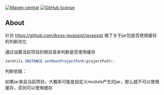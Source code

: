 [![Maven central](https://img.shields.io/maven-central/v/io.github.FlyJingFish.javassist/javassist)](https://central.sonatype.com/namespace/io.github.FlyJingFish.javassist)
[![GitHub license](https://img.shields.io/github/license/FlyJingFish/AndroidAOPPlugin.svg)](https://github.com/FlyJingFish/javassist/blob/master/LICENSE)
## About

针对 https://github.com/jboss-javassist/javassist 做了关于jar包是否使用缓存的判断优化

通过设置当前项目的根目录来判断是否使用缓存
```java
JarUtils.INSTANCE.setRootProjectPath(projectPath);
```

判断依据：

如果jar来自当前项目，大概率可能是自定义module产生的jar，那么就不可以使用缓存，否则可以使用缓存

